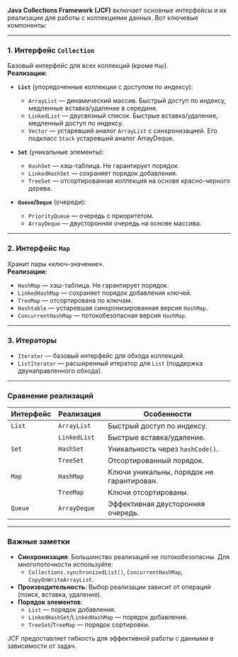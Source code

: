 **Java Collections Framework (JCF)** включает основные интерфейсы и их реализации для работы с коллекциями данных. Вот ключевые компоненты:

---

### **1. Интерфейс `Collection`**
Базовый интерфейс для всех коллекций (кроме `Map`).  
**Реализации:**
- **`List`** (упорядоченные коллекции с доступом по индексу):
    - `ArrayList` — динамический массив. Быстрый доступ по индексу, медленные вставка/удаление в середине.
    - `LinkedList` — двусвязный список. Быстрые вставка/удаление, медленный доступ по индексу.
    - `Vector` — устаревший аналог `ArrayList` с синхронизацией. Его подкласс `Stack` устаревший аналог ArrayDeque.

- **`Set`** (уникальные элементы):
    - `HashSet` — хэш-таблица. Не гарантирует порядок.
    - `LinkedHashSet` — сохраняет порядок добавления.
    - `TreeSet` — отсортированная коллекция на основе красно-черного дерева.

- **`Queue`/`Deque`** (очереди):
    - `PriorityQueue` — очередь с приоритетом.
    - `ArrayDeque` — двусторонняя очередь на основе массива.

---

### **2. Интерфейс `Map`**
Хранит пары «ключ-значение».  
**Реализации:**
- `HashMap` — хэш-таблица. Не гарантирует порядок.
- `LinkedHashMap` — сохраняет порядок добавления ключей.
- `TreeMap` — отсортирована по ключам.
- `Hashtable` — устаревшая синхронизированная версия `HashMap`.
- `ConcurrentHashMap` — потокобезопасная версия `HashMap`.

---

### **3. Итераторы**
- `Iterator` — базовый интерфейс для обхода коллекций.
- `ListIterator` — расширенный итератор для `List` (поддержка двунаправленного обхода).

---

### **Сравнение реализаций**
| Интерфейс  | Реализация         | Особенности                          |
|------------|--------------------|--------------------------------------|
| `List`     | `ArrayList`        | Быстрый доступ по индексу.           |
|            | `LinkedList`       | Быстрые вставка/удаление.            |
| `Set`      | `HashSet`          | Уникальность через `hashCode()`.     |
|            | `TreeSet`          | Отсортированный порядок.             |
| `Map`      | `HashMap`          | Ключи уникальны, порядок не гарантирован. |
|            | `TreeMap`          | Ключи отсортированы.                 |
| `Queue`    | `ArrayDeque`       | Эффективная двусторонняя очередь.    |

---

### **Важные заметки**
- **Синхронизация**: Большинство реализаций не потокобезопасны. Для многопоточности используйте:
    - `Collections.synchronizedList()`, `ConcurrentHashMap`, `CopyOnWriteArrayList`.
- **Производительность**: Выбор реализации зависит от операций (поиск, вставка, удаление).
- **Порядок элементов**:
    - `List` — порядок добавления.
    - `LinkedHashSet`/`LinkedHashMap` — порядок добавления.
    - `TreeSet`/`TreeMap` — порядок сортировки.

JCF предоставляет гибкость для эффективной работы с данными в зависимости от задач.